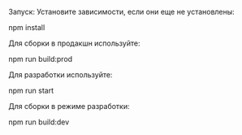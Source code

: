 Запуск:
Установите зависимости, если они еще не установлены:

npm install

Для сборки в продакшн используйте:

npm run build:prod

Для разработки используйте:

npm run start

Для сборки в режиме разработки:

npm run build:dev